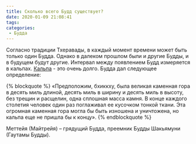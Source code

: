 ```yaml
---
title: Сколько всего Будд существует?
date: 2020-01-09 21:08:41
tags:
categories:
 - Будда
---
```


Согласно традиции Тхеравады, в каждый момент времени может быть только один Будда. <!--more--> Однако в далеком прошлом были и другие Будды, и в будущем будут другие. Интервал между появлением Будд измеряется в кальпах.  [Кальпа](https://ru.wikipedia.org/wiki/%D0%9A%D0%B0%D0%BB%D1%8C%D0%BF%D0%B0 "Кальпа") - это очень долго. Будда дал следующее определение:

{% blockquote %}
«Предположим, бхиккху, была великая каменная гора в десять миль длиной, десять миль в ширину и десять миль в высоту, без трещин и расщелин, одна сплошная масса камня. В конце каждого столетия человек один раз поглаживал ее кусочком тонкой ткани. Эта огромная каменная гора могла бы быть изношена и уничтожена, но кальпа еще не пришла бы к концу».
{% endblockquote %}

Меттейя (Майтрейя) – грядущий Будда, преемник Будды Шакьямуни (Гаутамы Будды).


